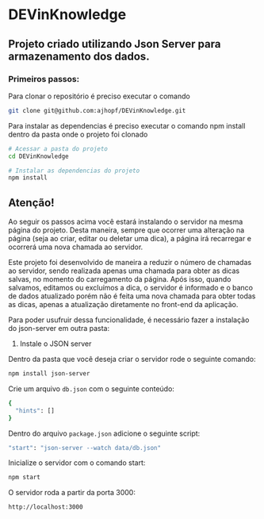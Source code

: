 # DEVinKnowledge

## Projeto criado utilizando Json Server para armazenamento dos dados.

### Primeiros passos:

Para clonar o repositório é preciso executar o comando

```bash 
git clone git@github.com:ajhopf/DEVinKnowledge.git
```

Para instalar as dependencias é preciso executar o comando npm install dentro da pasta onde o projeto foi clonado

```bash
# Acessar a pasta do projeto
cd DEVinKnowledge

# Instalar as dependencias do projeto
npm install
```

## Atenção!

Ao seguir os passos acima você estará instalando o servidor na mesma página do projeto. Desta maneira, sempre que ocorrer uma alteração na página (seja ao criar, editar ou deletar uma dica), a página irá recarregar e ocorrerá uma nova chamada ao servidor.

Este projeto foi desenvolvido de maneira a reduzir o número de chamadas ao servidor, sendo realizada apenas uma chamada para obter as dicas salvas, no momento do carregamento da página. Após isso, quando salvamos, editamos ou excluímos a dica, o servidor é informado e o banco de dados atualizado porém não é feita uma nova chamada para obter todas as dicas, apenas a atualização diretamente no front-end da aplicação.

Para poder usufruir dessa funcionalidade, é necessário fazer a instalação do json-server em outra pasta:

1) Instale o JSON server

Dentro da pasta que você deseja criar o servidor rode o seguinte comando:

```bash
npm install json-server
```

Crie um arquivo `db.json` com o seguinte conteúdo:

```bash
{
  "hints": []
}
```

Dentro do arquivo `package.json` adicione o seguinte script:

```bash
"start": "json-server --watch data/db.json"
```

Inicialize o servidor com o comando start:

```bash
npm start
```

O servidor roda a partir da porta 3000:

```bash
http://localhost:3000
```





